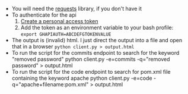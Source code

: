 * You will need the [requests](http://docs.python-requests.org/en/master/) library, if you don't have it
* To authenticate for the api
  1. [Create a personal access token](https://help.github.com/articles/creating-a-personal-access-token-for-the-command-line/)
  2. Add the token as an environment variable to your bash profile:
  `export GHAPIAUTH=ABCDEFGTOKENVALUE`
* The output is (invalid) html. I just direct the output into a file and open that in a browser `python client.py > output.html`
* To run the script for the commits endpoint to search for the keyword "removed password"
	python client.py -e=commits -q="removed password" > output.html
* To run the script for the code endpoint to search for pom.xml file containing the keyword apache
    python client.py -e=code -q="apache+filename:pom.xml" > output.html
